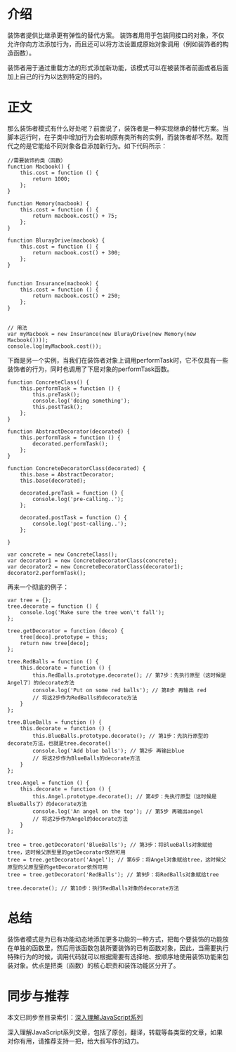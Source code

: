 

# 介绍

装饰者提供比继承更有弹性的替代方案。 装饰者用用于包装同接口的对象，不仅允许你向方法添加行为，而且还可以将方法设置成原始对象调用（例如装饰者的构造函数）。

装饰者用于通过重载方法的形式添加新功能，该模式可以在被装饰者前面或者后面加上自己的行为以达到特定的目的。

# 正文

那么装饰者模式有什么好处呢？前面说了，装饰者是一种实现继承的替代方案。当脚本运行时，在子类中增加行为会影响原有类所有的实例，而装饰者却不然。取而代之的是它能给不同对象各自添加新行为。如下代码所示：

    
    
    //需要装饰的类（函数）  
    function Macbook() {  
        this.cost = function () {  
            return 1000;  
        };  
    }  
      
    function Memory(macbook) {  
        this.cost = function () {  
            return macbook.cost() + 75;  
        };  
    }  
      
    function BlurayDrive(macbook) {  
        this.cost = function () {  
            return macbook.cost() + 300;  
        };  
    }  
      
      
    function Insurance(macbook) {  
        this.cost = function () {  
            return macbook.cost() + 250;  
        };  
    }  
      
      
    // 用法  
    var myMacbook = new Insurance(new BlurayDrive(new Memory(new Macbook())));  
    console.log(myMacbook.cost());

下面是另一个实例，当我们在装饰者对象上调用performTask时，它不仅具有一些装饰者的行为，同时也调用了下层对象的performTask函数。

    
    
    function ConcreteClass() {  
        this.performTask = function () {  
            this.preTask();  
            console.log('doing something');  
            this.postTask();  
        };  
    }  
      
    function AbstractDecorator(decorated) {  
        this.performTask = function () {  
            decorated.performTask();  
        };  
    }  
      
    function ConcreteDecoratorClass(decorated) {  
        this.base = AbstractDecorator;  
        this.base(decorated);  
      
        decorated.preTask = function () {  
            console.log('pre-calling..');  
        };  
      
        decorated.postTask = function () {  
            console.log('post-calling..');  
        };  
      
    }  
      
    var concrete = new ConcreteClass();  
    var decorator1 = new ConcreteDecoratorClass(concrete);  
    var decorator2 = new ConcreteDecoratorClass(decorator1);  
    decorator2.performTask();

再来一个彻底的例子：

    
    
    var tree = {};  
    tree.decorate = function () {  
        console.log('Make sure the tree won\'t fall');  
    };  
      
    tree.getDecorator = function (deco) {  
        tree[deco].prototype = this;  
        return new tree[deco];  
    };  
      
    tree.RedBalls = function () {  
        this.decorate = function () {  
            this.RedBalls.prototype.decorate(); // 第7步：先执行原型（这时候是Angel了）的decorate方法  
            console.log('Put on some red balls'); // 第8步 再输出 red  
            // 将这2步作为RedBalls的decorate方法  
        }  
    };  
      
    tree.BlueBalls = function () {  
        this.decorate = function () {  
            this.BlueBalls.prototype.decorate(); // 第1步：先执行原型的decorate方法，也就是tree.decorate()  
            console.log('Add blue balls'); // 第2步 再输出blue  
            // 将这2步作为BlueBalls的decorate方法  
        }  
    };  
      
    tree.Angel = function () {  
        this.decorate = function () {  
            this.Angel.prototype.decorate(); // 第4步：先执行原型（这时候是BlueBalls了）的decorate方法  
            console.log('An angel on the top'); // 第5步 再输出angel  
            // 将这2步作为Angel的decorate方法  
        }  
    };  
      
    tree = tree.getDecorator('BlueBalls'); // 第3步：将BlueBalls对象赋给tree，这时候父原型里的getDecorator依然可用  
    tree = tree.getDecorator('Angel'); // 第6步：将Angel对象赋给tree，这时候父原型的父原型里的getDecorator依然可用  
    tree = tree.getDecorator('RedBalls'); // 第9步：将RedBalls对象赋给tree  
      
    tree.decorate(); // 第10步：执行RedBalls对象的decorate方法

# 总结

装饰者模式是为已有功能动态地添加更多功能的一种方式，把每个要装饰的功能放在单独的函数里，然后用该函数包装所要装饰的已有函数对象，因此，当需要执行特殊行为的时候，调用代码就可以根据需要有选择地、按顺序地使用装饰功能来包装对象。优点是把类（函数）的核心职责和装饰功能区分开了。

# 同步与推荐

本文已同步至目录索引：[深入理解JavaScript系列](http://www.cnblogs.com/TomXu/archive/2011/12/15/2288411.html)

深入理解JavaScript系列文章，包括了原创，翻译，转载等各类型的文章，如果对你有用，请推荐支持一把，给大叔写作的动力。

